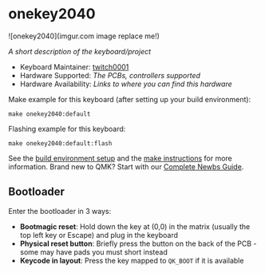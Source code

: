 # onekey2040

![onekey2040](imgur.com image replace me!)

*A short description of the keyboard/project*

* Keyboard Maintainer: [twitch0001](https://github.com/twitch0001)
* Hardware Supported: *The PCBs, controllers supported*
* Hardware Availability: *Links to where you can find this hardware*

Make example for this keyboard (after setting up your build environment):

    make onekey2040:default

Flashing example for this keyboard:

    make onekey2040:default:flash

See the [build environment setup](https://docs.qmk.fm/#/getting_started_build_tools) and the [make instructions](https://docs.qmk.fm/#/getting_started_make_guide) for more information. Brand new to QMK? Start with our [Complete Newbs Guide](https://docs.qmk.fm/#/newbs).

## Bootloader

Enter the bootloader in 3 ways:

* **Bootmagic reset**: Hold down the key at (0,0) in the matrix (usually the top left key or Escape) and plug in the keyboard
* **Physical reset button**: Briefly press the button on the back of the PCB - some may have pads you must short instead
* **Keycode in layout**: Press the key mapped to `QK_BOOT` if it is available
